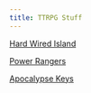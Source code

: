 ```yaml
---
title: TTRPG Stuff
---
```


[Hard Wired Island](hard-wired-island)

[Power Rangers](power-rangers)

[Apocalypse Keys](apocalypse-keys)
